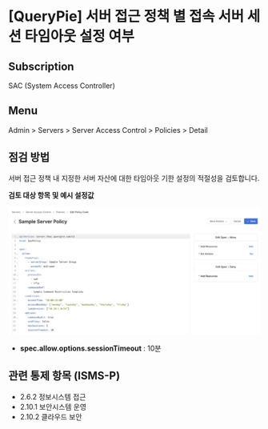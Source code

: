 # [QueryPie] 서버 접근 정책 별 접속 서버 세션 타임아웃 설정 여부

## Subscription 
SAC (System Access Controller)

## Menu 
Admin > Servers > Server Access Control > Policies > Detail

## 점검 방법 
서버 접근 정책 내 지정한 서버 자산에 대한 타임아웃 기한 설정의 적절성을 검토합니다.

**검토 대상 항목 및 예시 설정값**

![Server Policy Edit Mode](images/server-policy-edit-mode.png)
- **spec.allow.options.sessionTimeout** : 10분

## 관련 통제 항목 (ISMS-P)
- 2.6.2 정보시스템 접근
- 2.10.1 보안시스템 운영
- 2.10.2 클라우드 보안